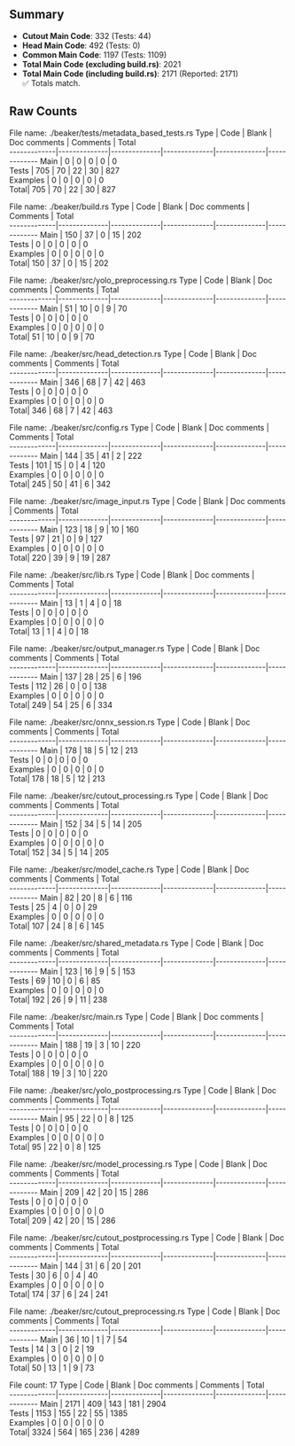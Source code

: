 ## Summary

- **Cutout Main Code**: 332 (Tests: 44)  
- **Head Main Code**: 492 (Tests: 0)  
- **Common Main Code**: 1197 (Tests: 1109)  
- **Total Main Code (excluding build.rs)**: 2021  
- **Total Main Code (including build.rs)**: 2171 (Reported: 2171)  
✅ Totals match.

## Raw Counts

File name: ./beaker/tests/metadata_based_tests.rs
Type         | Code         | Blank        | Doc comments | Comments     | Total       
-------------|--------------|--------------|--------------|--------------|-------------
Main         | 0            | 0            | 0            | 0            | 0           
Tests        | 705          | 70           | 22           | 30           | 827         
Examples     | 0            | 0            | 0            | 0            | 0           
Total| 705          | 70           | 22           | 30           | 827         

File name: ./beaker/build.rs
Type         | Code         | Blank        | Doc comments | Comments     | Total       
-------------|--------------|--------------|--------------|--------------|-------------
Main         | 150          | 37           | 0            | 15           | 202         
Tests        | 0            | 0            | 0            | 0            | 0           
Examples     | 0            | 0            | 0            | 0            | 0           
Total| 150          | 37           | 0            | 15           | 202         

File name: ./beaker/src/yolo_preprocessing.rs
Type         | Code         | Blank        | Doc comments | Comments     | Total       
-------------|--------------|--------------|--------------|--------------|-------------
Main         | 51           | 10           | 0            | 9            | 70          
Tests        | 0            | 0            | 0            | 0            | 0           
Examples     | 0            | 0            | 0            | 0            | 0           
Total| 51           | 10           | 0            | 9            | 70          

File name: ./beaker/src/head_detection.rs
Type         | Code         | Blank        | Doc comments | Comments     | Total       
-------------|--------------|--------------|--------------|--------------|-------------
Main         | 346          | 68           | 7            | 42           | 463         
Tests        | 0            | 0            | 0            | 0            | 0           
Examples     | 0            | 0            | 0            | 0            | 0           
Total| 346          | 68           | 7            | 42           | 463         

File name: ./beaker/src/config.rs
Type         | Code         | Blank        | Doc comments | Comments     | Total       
-------------|--------------|--------------|--------------|--------------|-------------
Main         | 144          | 35           | 41           | 2            | 222         
Tests        | 101          | 15           | 0            | 4            | 120         
Examples     | 0            | 0            | 0            | 0            | 0           
Total| 245          | 50           | 41           | 6            | 342         

File name: ./beaker/src/image_input.rs
Type         | Code         | Blank        | Doc comments | Comments     | Total       
-------------|--------------|--------------|--------------|--------------|-------------
Main         | 123          | 18           | 9            | 10           | 160         
Tests        | 97           | 21           | 0            | 9            | 127         
Examples     | 0            | 0            | 0            | 0            | 0           
Total| 220          | 39           | 9            | 19           | 287         

File name: ./beaker/src/lib.rs
Type         | Code         | Blank        | Doc comments | Comments     | Total       
-------------|--------------|--------------|--------------|--------------|-------------
Main         | 13           | 1            | 4            | 0            | 18          
Tests        | 0            | 0            | 0            | 0            | 0           
Examples     | 0            | 0            | 0            | 0            | 0           
Total| 13           | 1            | 4            | 0            | 18          

File name: ./beaker/src/output_manager.rs
Type         | Code         | Blank        | Doc comments | Comments     | Total       
-------------|--------------|--------------|--------------|--------------|-------------
Main         | 137          | 28           | 25           | 6            | 196         
Tests        | 112          | 26           | 0            | 0            | 138         
Examples     | 0            | 0            | 0            | 0            | 0           
Total| 249          | 54           | 25           | 6            | 334         

File name: ./beaker/src/onnx_session.rs
Type         | Code         | Blank        | Doc comments | Comments     | Total       
-------------|--------------|--------------|--------------|--------------|-------------
Main         | 178          | 18           | 5            | 12           | 213         
Tests        | 0            | 0            | 0            | 0            | 0           
Examples     | 0            | 0            | 0            | 0            | 0           
Total| 178          | 18           | 5            | 12           | 213         

File name: ./beaker/src/cutout_processing.rs
Type         | Code         | Blank        | Doc comments | Comments     | Total       
-------------|--------------|--------------|--------------|--------------|-------------
Main         | 152          | 34           | 5            | 14           | 205         
Tests        | 0            | 0            | 0            | 0            | 0           
Examples     | 0            | 0            | 0            | 0            | 0           
Total| 152          | 34           | 5            | 14           | 205         

File name: ./beaker/src/model_cache.rs
Type         | Code         | Blank        | Doc comments | Comments     | Total       
-------------|--------------|--------------|--------------|--------------|-------------
Main         | 82           | 20           | 8            | 6            | 116         
Tests        | 25           | 4            | 0            | 0            | 29          
Examples     | 0            | 0            | 0            | 0            | 0           
Total| 107          | 24           | 8            | 6            | 145         

File name: ./beaker/src/shared_metadata.rs
Type         | Code         | Blank        | Doc comments | Comments     | Total       
-------------|--------------|--------------|--------------|--------------|-------------
Main         | 123          | 16           | 9            | 5            | 153         
Tests        | 69           | 10           | 0            | 6            | 85          
Examples     | 0            | 0            | 0            | 0            | 0           
Total| 192          | 26           | 9            | 11           | 238         

File name: ./beaker/src/main.rs
Type         | Code         | Blank        | Doc comments | Comments     | Total       
-------------|--------------|--------------|--------------|--------------|-------------
Main         | 188          | 19           | 3            | 10           | 220         
Tests        | 0            | 0            | 0            | 0            | 0           
Examples     | 0            | 0            | 0            | 0            | 0           
Total| 188          | 19           | 3            | 10           | 220         

File name: ./beaker/src/yolo_postprocessing.rs
Type         | Code         | Blank        | Doc comments | Comments     | Total       
-------------|--------------|--------------|--------------|--------------|-------------
Main         | 95           | 22           | 0            | 8            | 125         
Tests        | 0            | 0            | 0            | 0            | 0           
Examples     | 0            | 0            | 0            | 0            | 0           
Total| 95           | 22           | 0            | 8            | 125         

File name: ./beaker/src/model_processing.rs
Type         | Code         | Blank        | Doc comments | Comments     | Total       
-------------|--------------|--------------|--------------|--------------|-------------
Main         | 209          | 42           | 20           | 15           | 286         
Tests        | 0            | 0            | 0            | 0            | 0           
Examples     | 0            | 0            | 0            | 0            | 0           
Total| 209          | 42           | 20           | 15           | 286         

File name: ./beaker/src/cutout_postprocessing.rs
Type         | Code         | Blank        | Doc comments | Comments     | Total       
-------------|--------------|--------------|--------------|--------------|-------------
Main         | 144          | 31           | 6            | 20           | 201         
Tests        | 30           | 6            | 0            | 4            | 40          
Examples     | 0            | 0            | 0            | 0            | 0           
Total| 174          | 37           | 6            | 24           | 241         

File name: ./beaker/src/cutout_preprocessing.rs
Type         | Code         | Blank        | Doc comments | Comments     | Total       
-------------|--------------|--------------|--------------|--------------|-------------
Main         | 36           | 10           | 1            | 7            | 54          
Tests        | 14           | 3            | 0            | 2            | 19          
Examples     | 0            | 0            | 0            | 0            | 0           
Total| 50           | 13           | 1            | 9            | 73          

File count: 17
Type         | Code         | Blank        | Doc comments | Comments     | Total       
-------------|--------------|--------------|--------------|--------------|-------------
Main         | 2171         | 409          | 143          | 181          | 2904        
Tests        | 1153         | 155          | 22           | 55           | 1385        
Examples     | 0            | 0            | 0            | 0            | 0           
Total| 3324         | 564          | 165          | 236          | 4289        
